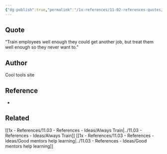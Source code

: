 ```yaml
---
{"dg-publish":true,"permalink":"/1x-references/11-02-references-quotes/train-employees-well-enough-to-get-another-job/","title":"Train employees well enough to get another job"}
---
```



## Quote
“Train employees well enough they could get another job, but treat them well enough so they never want to.”

## Author
Cool tools site

## Reference
-

## Related
[[1x - References/11.03 - References - Ideas/Always Train\|../11.03 - References - Ideas/Always Train]]
[[1x - References/11.03 - References - Ideas/Good mentors help learning\|../11.03 - References - Ideas/Good mentors help learning]]